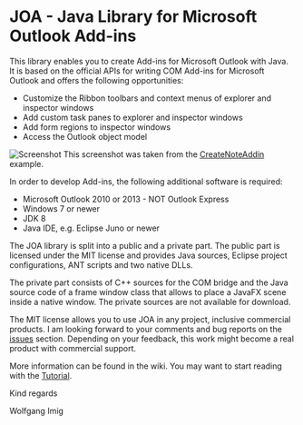 JOA - Java Library for Microsoft Outlook Add-ins
===

This library enables you to create Add-ins for Microsoft Outlook with Java. It is based on the official APIs for writing COM Add-ins for Microsoft Outlook and offers the following opportunities:
- Customize the Ribbon toolbars and context menus of explorer and inspector windows
- Add custom task panes to explorer and inspector windows
- Add form regions to inspector windows
- Access the Outlook object model

![Screenshot](https://github.com/wolfgangimig/joa/blob/master/Screenshot1.png)
This screenshot was taken from the [CreateNoteAddin](https://github.com/wolfgangimig/joa/wiki/MSDN-Article-How-to-Display-Custom-Task-Panes-with-E-Mail-Messages-in-Outlook) example.


In order to develop Add-ins, the following additional software is required:
- Microsoft Outlook 2010 or 2013 - NOT Outlook Express
- Windows 7 or newer
- JDK 8
- Java IDE, e.g. Eclipse Juno or newer


The JOA library is split into a public and a private part. The public part is licensed under the MIT license 
and provides Java sources, Eclipse project configurations, ANT scripts and two native DLLs. 

The private part consists of C++ sources for the COM bridge and the Java source code of a frame window class that allows to place a JavaFX scene inside a native window. The private sources are not available for download. 

The MIT license allows you to use JOA in any project, inclusive commercial products. I am looking forward to your comments and bug reports on the [issues](https://github.com/wolfgangimig/joa/issues) section. Depending on your feedback, this work might become a real product with commercial support. 

More information can be found in the wiki. You may want to start reading with the  [Tutorial](https://github.com/wolfgangimig/joa/wiki/Tutorial).

Kind regards

Wolfgang Imig
